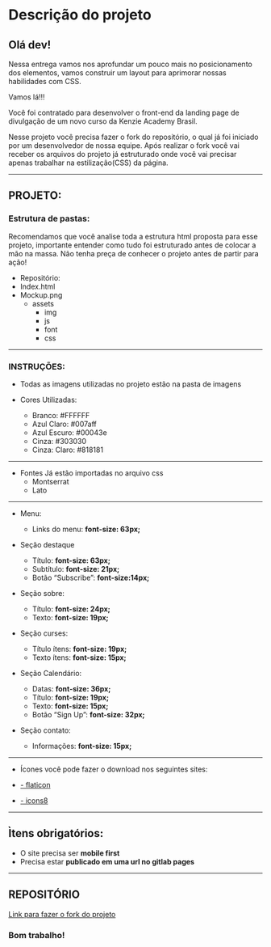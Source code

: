 # Descrição do projeto 

## Olá dev!

Nessa entrega vamos nos aprofundar um pouco mais no posicionamento dos elementos, vamos construir um layout para aprimorar nossas habilidades com CSS.

Vamos lá!!!

Você foi contratado para desenvolver o front-end da landing page de divulgação de um novo curso da Kenzie Academy Brasil.

Nesse projeto você precisa fazer o fork do repositório, o qual já foi iniciado por um desenvolvedor de nossa equipe. Após realizar o  fork você vai receber os arquivos do projeto já estruturado onde você vai precisar apenas trabalhar na estilização(CSS) da página.

---

## PROJETO:

### Estrutura de pastas:

Recomendamos que você analise toda a estrutura html proposta para esse projeto, importante entender como tudo foi estruturado antes de colocar a mão na massa. 
Não tenha preça de conhecer o projeto antes de partir para ação! 

- Repositório:
- Index.html
- Mockup.png
    - assets
        - img
        - js
        - font
        - css

---

### INSTRUÇÕES:

- Todas as imagens utilizadas no projeto estão na pasta de imagens

- Cores Utilizadas:
    - Branco: #FFFFFF
    - Azul Claro: #007aff
    - Azul Escuro: #00043e
    - Cinza: #303030
    - Cinza: Claro: #818181

---

- Fontes Já estão importadas no arquivo css
  - Montserrat
  - Lato
---

- Menu: 
    - Links do menu: __font-size: 63px;__

- Seção destaque
    - Título: __font-size: 63px;__
    - Subtítulo: __font-size: 21px;__
    - Botão “Subscribe”: __font-size:14px;__ 

- Seção sobre:
  - Título: __font-size: 24px;__
  - Texto: __font-size: 19px;__

- Seção curses:
  - Título ítens: __font-size: 19px;__
  - Texto ítens: __font-size: 15px;__

- Seção Calendário:
  - Datas: __font-size: 36px;__
  - Título: __font-size: 19px;__
  - Texto: __font-size: 15px;__
  - Botão “Sign Up”: __font-size: 32px;__

- Seção contato: 
  - Informações: __font-size: 15px;__

---

- Ícones você pode fazer o download nos seguintes sites:

- [- flaticon](https://www.flaticon.com/)
- [- icons8](https://icons8.com/icons/set/feder)


---

## Ìtens obrigatórios:

- O site precisa ser __mobile first__
- Precisa estar __publicado em uma url no gitlab pages__

---

## REPOSITÓRIO



[Link para fazer o fork do projeto](https://gitlab.com/kenzie-academy-brasil/se/fe/sprint-3-css-week/assessment-styling-landing-page-kenzie-academy)

### Bom trabalho!


